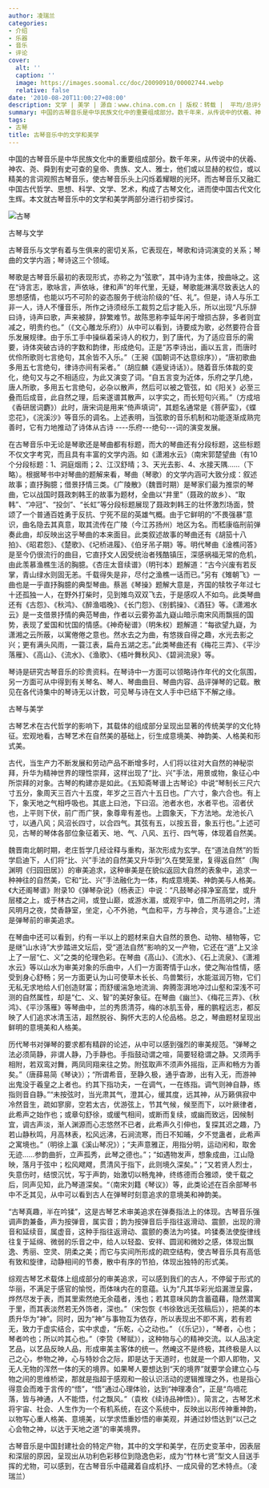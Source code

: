 ```yaml
---
author: 凌瑞兰
categories:
- 介绍
- 乐器
- 音乐
- 评论
cover:
  alt: ''
  caption: ''
  image: https://images.soomal.cc/doc/20090910/00002744.webp
  relative: false
date: '2010-08-20T11:00:27+08:00'
description: 文学 | 美学 | 源自：www.china.com.cn | 版权：转载 |  平均/总评分：09.75/39
summary: 中国的古琴音乐是中华民族文化中的重要组成部分。数千年来，从传说中的伏羲、神农、尧、舜到有史可查的皇帝、贵族、文人、雅士，他们或以显赫的权位，或以精美的言词观照古琴音乐，使古琴音乐头上闪烁着耀眼的光环。而古琴音乐又融汇中国古代哲学、思想、科学、文学、艺术，构成了古琴文化，进而使中国古代文化生辉。本文就古琴音乐中的文学和美学两部分进行初步探讨。
tags:
- 古琴
title: 古琴音乐中的文学和美学
---
```


中国的古琴音乐是中华民族文化中的重要组成部分。数千年来，从传说中的伏羲、神农、尧、舜到有史可查的皇帝、贵族、文人、雅士，他们或以显赫的权位，或以精美的言词观照古琴音乐，使古琴音乐头上闪烁着耀眼的光环。而古琴音乐又融汇中国古代哲学、思想、科学、文学、艺术，构成了古琴文化，进而使中国古代文化生辉。本文就古琴音乐中的文学和美学两部分进行初步探讨。



![古琴](https://images.soomal.cc/doc/20090910/00002744.webp)





古琴与文学



古琴音乐与文学有着与生俱来的密切关系，它表现在，琴歌和诗词演变的关系；琴曲的文学内涵；琴诗这三个领域。



琴歌是古琴音乐最初的表现形式，亦称之为“弦歌”，其中诗为主体，按曲咏之。这在“诗言志，歌咏言，声依咏，律和声”的年代里，无疑，琴歌能淋漓尽致表达人的思想感情，也能以巧不可阶的姿态服务于统治阶级的“任、礼”。但是，诗人与乐工非一人，诗人不懂音乐，所作之诗须经乐工裁剪之后才能入乐，所以出现“凡乐辞曰诗，诗声曰歌，声来被辞，辞繁难节。故陈思称李延年闲于增损古辞，多者则宜减之，明贵约也。”（《文心雕龙乐府》）从中可以看到，诗要成为歌，必然要符合音乐发展规律。由于乐工手中操纵着采诗人的权力，到了唐代，为了适应音乐的需要，诗体突破古诗的字数和韵律，形成绝句。正是“苏李诗出，画以五言，而唐时优伶所歌则七言绝句，其余皆不入乐。”（王昶《国朝词不达意综序》），“唐初歌曲多用五七言绝句，律诗亦间有采者。”（胡应麟《遁叟诗话》）。随着音乐体裁的变化，绝句又与之不相适应，为此又演变了词。“自五言变为近体，乐府之学几绝，唐人所歌，多用五七言绝句，必杂以散声，然后可以被之管弦，如《阳关》必至三叠而后成音，此自然之理，后来遂谱其散声，以字实之，而长短句兴焉。”（方成培《香研居词麝》）此时，唐宋词是用来“倚声填词”，其题名通常是《菩萨蛮》，《蝶恋花》，《浣溪沙》等音乐的调名。上述表明，当弦歌的音乐机制和功能逐渐成熟完善时，它有力地推动了诗体从古诗 ----乐府---绝句---词的演变发展。



在古琴音乐中无论是琴歌还是琴曲都有标题，而大的琴曲还有分段标题，这些标题不仅文字考究，而且具有丰富的文学内涵。如《潇湘水云》（南宋郭楚望曲（有10个分段标题：1、洞庭烟雨；2、江汉舒晴；3、天光去影、4、水接天隅……（下略）。根据琴书中对琴曲的题解来看，琴曲（琴歌）的文学内涵可大致分成：叙述故事；直抒胸臆；借景抒情三类。《广陵散》（魏晋时期）是琴家们最为推崇的琴曲，它以战国时聂政刺韩王的故事为题材，全曲以“井里”（聂政的故乡）、“取韩”、“冲冠”、“投剑”、“长虹”等分段标题展现了聂政刺韩王的壮怀激烈场面，赞颂了一个普通百姓勇于反抗、宁死不屈的英雄气概。由于它鲜明的“不畏强暴”意识，曲名隐去其真意，取其流传在广陵（今江苏扬州）地区为名。而嵇康临刑前弹奏此曲，却反映出这乎琴曲的本来面目。此类叙述故事的琴曲还有《胡笳十八拍》、《昭君怨》、《楚歌》、《圮桥进履》、《伯牙吊子期》等。明代琴曲《淦樵问答》是至今仍很流行的曲目，它直抒文人因受统治者残酷镇压，深感祸福无常的危机，由此羡慕渔樵生活的胸臆。《杏庄太音续谱》（明刊本）题解道：“古今兴废有若反掌，青山绿水则固无恙。千载得失是非，尽付之渔樵一话而已。”另有《雉朝飞》一曲也是一乎直抒胸臆的典型琴曲。蔡邕《琴操》题解大意是，齐国的犊牧子年过七十还孤独一人，在野外打柴时，见到雉鸟双双飞去，于是感叹人不如鸟。此类琴曲还有《古怨》、《秋鸿》、《醉渔唱晚》、《长门怨》、《别鹤操》、《酒狂》等。《潇湘水云》是一支借景抒情的典范琴曲，作者以云雾弥盖九嶷山暗示南宋风雨飘摇的国势，表现了爱国和忧国的情感。《神奇秘谱》（明朱权）题解道：“每欲望九嶷，为潇湘之云所蔽，以寓倦倦之意也。然水去之为曲，有悠拨自得之趣，水光去影之兴；更有满头风雨，一蓑江表，扁舟五湖之志。”此类琴曲还有《梅花三弄》、《平沙落雁》、《高山》、《流水》、《渔歌》、《梧叶舞秋风》、《碧涧流泉》等。



琴诗是研究古琴音乐的珍贵资料。在琴诗中一方面可以领略诗作年代的文化氛围，另一方面可从中得到有关琴名、琴人、琴曲曲目、琴曲内容、品评弹琴的记载。散见在各代诗集中的琴诗无以计数，可见琴与诗在文人手中已结下不解之缘。



古琴与美学



古琴艺术在古代哲学的影响下，其载体的组成部分呈现出显著的传统美学的文化特征。宏观地看，古琴艺术在自然美的基础上，衍生成意境美、神韵美、人格美和形式美。



古代，当生产力不断发展和劳动产品不断增多时，人们将以往对大自然的神秘崇拜，升华为精神世界的理性崇拜，这样出现了“比、兴”手法，用景或物，象征心中所崇拜的对象。古琴的构建亦是如此。《五知斋琴谱上古琴论》中说“琴制长三尺六寸五分，象周天三百六十五度，年岁之三百六十五日也。广六寸，象六合也。有上下，象天地之气相呼吸也。其底上曰池，下曰沼。池者水也，水者平也。沼者伏也，上平则下伏，前广而广狭，象尊卑有差也。上圆象天，下方法地。龙池长八寸，以通八风；风沼长四寸，以合四气。其弦有五，以按五音，象五行也。”上述可见，古琴的琴体各部位象征着天、地、气、八风、五行、四气等，体现着自然美。



魏晋南北朝时期，老庄哲学几经诠释与重构，渐次形成为玄学。在“道法自然”的哲学启迪下，人们将“比、兴”手法的自然美又升华到“久在樊笼里，复得返自然”（陶渊明《归园田居》）的审美追求，这种审美是在貌似返回大自然的表象中，追求一种神往的自然美，它和“比、兴”手法融化为一体，构成意境美、神韵美与人格美。《大还阁琴谱》附录10《弹琴杂说》（杨表正）中说：“凡鼓琴必择净室高堂，或升层楼之上，或于林古之间，或登山巅，或游水湄，或观宇中，值二所高明之时，清风明月之夜，焚香静室，坐定，心不外驰，气血和平，方与神合，灵与道合。”上述是弹琴前的审美追求。



在琴曲中还可以看到，约有一半以上的题材来自大自然的景色、动物、植物等，它是继“山水诗”大步踏进文坛后，受“道法自然”影响的又一产物，它还在“道”上又涂上了一层“仁、义”之类的伦理色彩。在琴曲《高山》、《流水》、《石上流泉》、《潇湘水云》等以山水为审美对象的乐曲中，人们一方面寄情于山水，使之陶冶性情，感受到身心舒畅；另一方面更认为山可使草木长长、鸟兽繁衍，水能滋润万物，它们无私无求地给人们创造财富；而舒缓湍急地流淌、奔腾澎湃地冲过山壑和深浅不可测的自然属性，却是“仁、义、智”的美好象征。在琴曲《幽兰》、《梅花三弄》、《秋鸿》、《平沙落雁》等琴曲中，兰的秀质清芬，梅的冰肌玉骨，雁的鹏程远志，都反映了人们追求冰清玉洁，超然脱谷、胸怀大志的人伦品格。总之，琴曲题材呈现出鲜明的意境美和人格美。



历代琴书对弹琴的要求都有精辟的论述，从中可以感到强烈的审美规范。“弹琴之法必须简静，非谓人静，乃手静也。手指鼓动谓之喧，简要轻稳谓之静。又须两手相附，若双鸾对舞，两凤同翔来往之势。附弦取声不须声外摇指，正声和畅方为善矣。”（唐薛易简《琴诀》）；“所谓希音，至静久极，通乎杳渺，出有入无，而游神出鬼没于羲皇之上者也。约其下指功夫，一在调气，一在练指。调气则神自静，练指则音自静。”“未按弦时，当光肃其气，澄其心，缓其度，远其神，从万籁俱寂中冷然音生，疏如寥廓，空若太古，优游弦上，节其气候，候至而下，以叶厥律者，此希声之始作也；或章句舒徐，或缓气相间，或断而复续，或幽而致远，因候制宜，调古声淡，渐人渊源而心志悠然不已者，此希声久引伸也，复探其迟之趣，乃若山静秋鸣，月高林表，松风远沸，石涧流寒，而日不知晡，夕不觉蛊者，此希声之寓境也。”（明徐上瀛《溪山琴况》）；“夫声意雅正，用指分明，运动闲和，取舍无迹……参韵曲折，立声孤秀，此琴之德也。”；“如遇物发声，想象成曲，江山隐映，落月于弦中；松风飕飕，贯清风于指下，此则境久深矣。”；”又若贤人烈士，失意伤时，结恨沉忧，写于声韵，始激切以畅鬼神，终练德而合雅颂，使千载之后，同声见知，此乃琴道深矣。“（南宋刘籍《琴议》）等，此类论述在百余部琴书中不乏其见，从中可以看到古人在弹琴时刻意追求的意境美和神韵美。



“古琴真趣，半在吟猱”，这是古琴艺术审美追求在弹奏指法上的体现。古琴音乐强调声韵兼备，声为按弹音，属实音；韵为按弹音后手指往返滑动、震颤，出现的滑音和延续音，属虚音，这种手指往返滑动、震颤的奏法为吟猱。吟猱奏法使旋律线往复于延绵、微弱的乐音之中，给人以轻盈、安祥、圆润和微妙之感，体现出飘逸、秀丽、空灵、阴柔之美；而它与实间所形成的疏空结构，使古琴音乐具有高低有致和旋律，动静相间的节奏，散中有序的节拍，体现出独特的形式美。



综观古琴艺术载体上组成部分的审美追求，可以感到我们的古人，不停留于形式的华丽，不满足于感官的愉悦，而体味内在的意蕴。认为“凡其华彩光焰漏泄呈露，烨然尽发于表，而其里索然绝无余蕴者，浅也；若其意味风韵含蓄蕴藉，隐然潜寓于里，而其表淡然若无外饰者，深也。”（宋包恢《书徐致远无弦稿后》），把美的本质升华为“神”。同时，因为“神”与事物互为依存，所以表现出不即不离，若有若无，致力于虚实结合，实中求虚，“乐乾，心之动也。” （《乐记》），“琴者，心也；琴者吟也；所以吟其心也。”（李贽《琴赋》），这种物与心的精神交流。以人品决定艺品，以艺品反映人品，形成审美主客体的统一。然崦这不是终极，其终极是人以己之心，参物之神，心与特妙合之际，即是达于天道时，也就是一个即人即物，又无人无物的浑然一体的天的境界。如果琴人要想达到“天的境界”就要学会建立心与物之间的思维桥梁，那就是指超于感观和一般认识活动的逻辑推理之外，也是指心得意会而难于言传的“悟”，“悟”通过心理体验，达到“神理凑合”，正是“鸟嘀花落，皆与神通，人不能悟，付之飘风。”（袁枚《续诗品神悟》）。简言之，古琴艺术将宇宙、社会、人生作为一个有机系统，在这个系统中，反映出以形传神重神韵，以物写心重人格美、意境美，以学求悟重妙悟的审美观，并通过妙悟达到“以己之心会物之神，以达于天地之道”的审美境界。



古琴音乐是中国封建社会的特定产物，其中的文学和美学，在历史变革中，因表层和深层的原因，呈现出从功利色彩移位到隐逸色彩，成为“竹林七贤”型文人目送手挥的尤物，可以感到，在古琴音乐中蕴藏着自成机抒、一成风骨的艺术特点。（凌瑞兰）